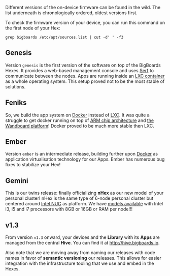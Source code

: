 Different versions of the on-device firmware can be found in the wild. The list underneath is chronologically ordered, oldest versions first. 

To check the firmware version of your device, you can run this command on the first node of your Hex: 

`grep bigboards /etc/apt/sources.list | cut -d' ' -f3`

## Genesis
Version `genesis` is the first version of the software on top of the BigBoards Hexes. It provides a web-based management console and uses [Serf](http://serfdom.io) to communicate between the nodes. Apps are running inside an [LXC container](https://linuxcontainers.org/) as a whole operating system. This setup proved not to be the most stable of solutions. 

## Feniks
So, we build the app system on [Docker](https://www.docker.com/) instead of [LXC](https://linuxcontainers.org/). It was quite a struggle to get docker running on top of [ARM chip architecture](http://www.arm.com/) and [the Wandboard platform](http://wandboard.org/)! Docker proved to be much more stable then LXC.

## Ember
Version `ember` is an intermediate release, building further upon [Docker](https://www.docker.com/) as application virtualisation technology for our Apps. Ember has numerous bug fixes to stabilize your Hex!

## Gemini
This is our twins release: finally officializing **nHex** as our new model of your personal cluster! nHex is the same type of 6-node personal cluster but centered around [Intel NUC](http://www.intel.com/nuc/) as platform. We have [models available](http://bigboards.io/orderprototype) with Intel i3, i5 and i7 processors with 8GB or 16GB or RAM per node!!!

## v1.3
From version `v1.3` onward, your devices and the **Library** with its **Apps** are managed from the central **Hive**. You can find it at <http://hive.bigboards.io>.   

Also note that we are moving away from naming our releases with code names in favor of **semantic versioning** our releases. This allows for easier integration with the infrastructure tooling that we use and embed in the Hexes.

